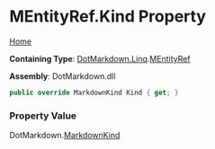 # MEntityRef\.Kind Property

[Home](../../../../README.md)

**Containing Type**: [DotMarkdown.Linq](../../README.md)\.[MEntityRef](../README.md)

**Assembly**: DotMarkdown\.dll

```csharp
public override MarkdownKind Kind { get; }
```

### Property Value

DotMarkdown\.[MarkdownKind](../../../MarkdownKind/README.md)

